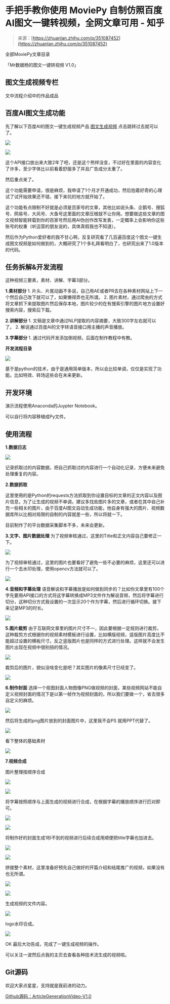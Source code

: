 <!--yml
category: 视频
date: 2022-04-26 11:46:01
-->

# 手把手教你使用 MoviePy 自制仿照百度AI图文一键转视频，全网文章可用 - 知乎

> 来源：[https://zhuanlan.zhihu.com/p/351087452](https://zhuanlan.zhihu.com/p/351087452)

﻿全部MoviePy文章目录

[](https://link.zhihu.com/?target=https%3A//blog.csdn.net/qq_20288327/article/details/113758352)

「Mr数据杨的图文一键转视频 V1.0」

## 图文生成视频专栏

[](https://www.zhihu.com/people/Escaflowne1985/zvideos)[](https://link.zhihu.com/?target=https%3A//baijiahao.baidu.com/u%3Fapp_id%3D1663365284421245)[](https://link.zhihu.com/?target=https%3A//www.toutiao.com/c/user/token/MS4wLjABAAAA1qi-anZFAvKqqh7wboo7ZBSStNT1K3dGYUJjQ8TLS_A/)

文中流程介绍中的作品成品

[](https://www.zhihu.com/zvideo/1290238134337892352)

## 百度AI图文生成功能

先了解以下百度AI的图文一键生成视频产品 [图文生成视频](https://link.zhihu.com/?target=https%3A//ai.baidu.com/creation/main/createlab) 点击跳转过去就可以了。



![](img/7a796f58e0d2b7c67f65202b2b9acc82.png)





![](img/2de7d3e83782cd0cb0b00fa84d0cd6f5.png)



这个API接口放出来大致2年了吧，还是这个熊样没变，不过好在里面的内容变化了许多，至少字体比以前看着舒服多了并且广告成分太重了。

然后重点来了。

这个功能需要申请，很是麻烦，我申请了1个月才开通成功，然后抱着好奇的心理试了试开始效果还不错，接下来坑的地方就开始了。

这个功能有点限制不好就是必须是百家号的文章，其他比如说头条、企鹅号、搜狐号、网易号、大风号、大鱼号这里面的文章压根就不让你用。想要做这些文章的图文视频智能转载到你的百家号然后用AI伪创作改写发表，一定概率上会影响你这些账号的权重（听运营的朋友说的，具体真假我也不知道）。

然后作为Python爱好者的我不甘心啊，反复研究看了几百遍百度这个图文一键生成图文视频是如何做到的，大概研究了1个多礼拜看明白了，也研究出来了1.0版本的代码。

## 任务拆解&开发流程

这种视频三要素，素材、讲解、字幕3部分。

**1.素材部分** 1\. 片头、片尾动画不多说，自己用AE或者PR去在各种素材网站上下一个然后自己改下就可以了，如果懒得弄也无所谓。 2\. 图片素材，通过爬虫的方式将文章抓下来提取图片然后保存本地，图片较少的在有搜索引擎的图片地方设置好搜索内容，搜索后下载。

**2.讲解部分** 1\. 文稿是文章中通过NLP提取的内容摘要，大致300字左右就可以了。 2\. 解说通过百度AI的文字转语音接口用主播的声音播放。

**3.字幕部分** 1\. 通过代码开发添加倒视频，后面在制作教程中有教。

**开发流程目录** ​​​​



![](img/79805964d936ba3dde00281e862e65a6.png)



基于是python的技术，由于是通用简单版本，所以会比较单调，仅仅是实现了功能。比如特效、转场这些会在未来更新。

## 开发环境

演示流程使用Anaconda的Juypter Notebook。

可以自行将内容移植成Py文件。

## 使用流程

**1.数据日志**



![](img/03f3dbe4f8f4d0a8123c87f37af5e7cf.png)



记录抓取过的内容数据，把自己抓取过的内容进行一个自动化记录，方便未来避免处理重复的内容。

**2.数据抓取**

这里使用的是Python的requests方法抓取到你设置目标的文章的正文内容以及图片信息，为了让生成的视频不单调，建议多找些图片多的文章，或者在其中自己补充一些相关的图片，由于百度AI图文自动生成功能，他自身有强大的图片、视频数据库所以比相对局限的自制的内容就差一些，所以将就一下。

目前制作了的平台数据采集脚本不多，未来会更新。

**3.文字、图片数据处理** 为了视频审核通过，这里的Title和正文内容自己要修正一下。



![](img/37ff88b928567ea692efa51f93d27ca0.png)



为了视频审核通过，这里的图片也要看好了避免一些不必要的麻烦，这里还可以进行一个去水印处理，使用opencv方法就可以了。



![](img/bcebdee2da518ec4da4b06a72433359c.png)



**4.音频和字幕处理** 语音解说和字幕播放是如何做到同步的？比如你文章里有100个字先要用API接口的方式将这字幕转换成MP3文件作为解说音频，然后将字幕进行切分，这种切分方式我设置的一次显示20个作为字幕，然后进行循环切换。接下来记录MP3的时长。



![](img/f429ba9f4ef107e96f20a1f8442164c6.png)



**5.图片裁剪** 由于互联网文章里的图片尺寸不一，因此要根据一定规则进行裁剪，这种裁剪方式根据你的视频素材模板进行设置，比如横版视频，竖版图片高度比不能超过设置的横板尺寸。反之竖版图片也是同样的方式进行处理。这样就不会发生图片出现在视频中很别扭的情况。



![](img/2498d9dea4b5945852a2925796af0fd4.png)



裁剪后的图片，貌似没啥变化是吧？其实图片的像素尺寸已经变了。



![](img/6635565c741316baa9097c7de460dfcb.png)



**6.制作封面** 选择一个抠图封面人物图像PNG做视频的封面，某些视频网站不能自定义视频封面的情况下是以第一帧作为视频封面的，所以我们要做一个，省去很多自定义的麻烦。



![](img/d89e533574db09ee4248f05edc3e5b21.png)



然后将生成的png图片放到的封面图片中，这里我不会PS 就用PPT代替了。



![](img/2b3d875cc7c1cadc8932de4c26093229.png)



看下整体的基础素材



![](img/1f3cc4fc3535cd07bde8985481405edc.png)



**7.视频合成**

图片整理按顺序合成



![](img/8073a2c27eb8aa06cb7a28ec5881a4a7.png)





![](img/5271a4ad6c15af6bc69451a073ec1341.png)



将字幕按照顺序与上面生成的视频进行合成，在根据字幕的播放顺序进行匹对即可。



![](img/8293c27783e547923c27b3d0d6ac52df.png)





![](img/f5e6e48a7d0babc9c3bc6f890092284a.png)



将制作好的封面生成1秒不到的视频进行后续合成用顺便把title字幕也加进去。



![](img/9878374a0e073a6f766af78127b8ea9a.png)





![](img/85c936ef7d05b21042b94d6124a4387c.png)



拼接整个素材，这里准备好预先自己做好的开篇介绍和结尾推广的视频，如果没有也无所谓。



![](img/291f76e7b7f640619c689e088570120b.png)





![](img/91b2fa8b478f6c85dee098d82d49557d.png)



生成视频的文件内容。



![](img/bb8b646dce3c28750f3bb55c6b55c15b.png)



logo水印合成。



![](img/8edb19d1aa6cb84ee69c4a35194414b5.png)



OK 最后大功告成，完成了一键生成视频的操作。

可以关注一波然后点我的主页去查看各种技术流生成的视频啦。

## Git源码

欢迎大家点星星，支持就是我前进的动力。

[Github源码：ArticleGenerationVideo-V1.0](https://link.zhihu.com/?target=https%3A//github.com/Escaflowne1985/ArticleGenerationVideo-V1.0)